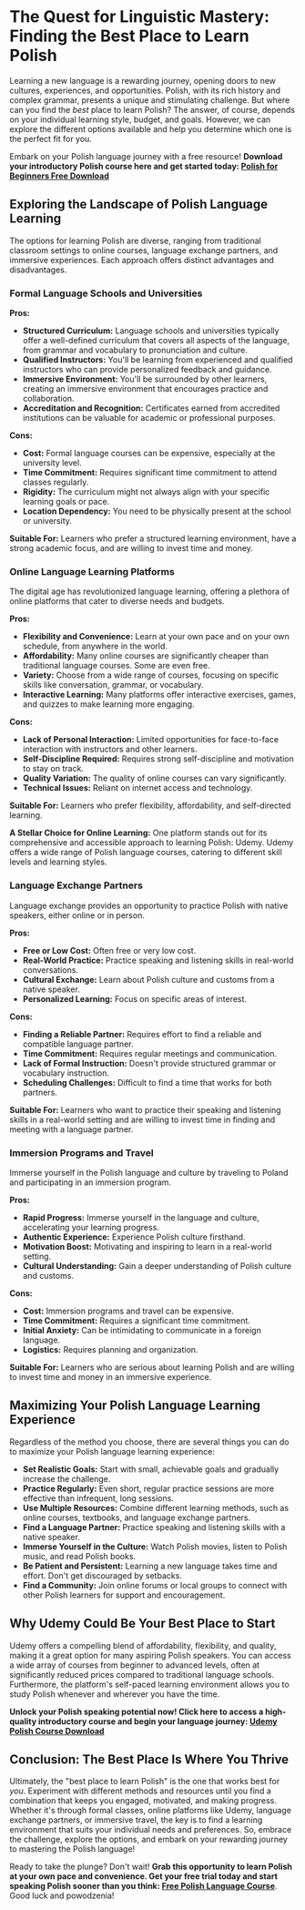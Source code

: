 # The Quest for Linguistic Mastery: Finding the Best Place to Learn Polish

Learning a new language is a rewarding journey, opening doors to new cultures, experiences, and opportunities. Polish, with its rich history and complex grammar, presents a unique and stimulating challenge. But where can you find the *best* place to learn Polish? The answer, of course, depends on your individual learning style, budget, and goals. However, we can explore the different options available and help you determine which one is the perfect fit for you.

Embark on your Polish language journey with a free resource! **Download your introductory Polish course here and get started today: [Polish for Beginners Free Download](https://udemywork.com/best-place-to-learn-polish)**

## Exploring the Landscape of Polish Language Learning

The options for learning Polish are diverse, ranging from traditional classroom settings to online courses, language exchange partners, and immersive experiences. Each approach offers distinct advantages and disadvantages.

### Formal Language Schools and Universities

**Pros:**

*   **Structured Curriculum:** Language schools and universities typically offer a well-defined curriculum that covers all aspects of the language, from grammar and vocabulary to pronunciation and culture.
*   **Qualified Instructors:** You'll be learning from experienced and qualified instructors who can provide personalized feedback and guidance.
*   **Immersive Environment:**  You'll be surrounded by other learners, creating an immersive environment that encourages practice and collaboration.
*   **Accreditation and Recognition:** Certificates earned from accredited institutions can be valuable for academic or professional purposes.

**Cons:**

*   **Cost:** Formal language courses can be expensive, especially at the university level.
*   **Time Commitment:**  Requires significant time commitment to attend classes regularly.
*   **Rigidity:** The curriculum might not always align with your specific learning goals or pace.
*   **Location Dependency:** You need to be physically present at the school or university.

**Suitable For:** Learners who prefer a structured learning environment, have a strong academic focus, and are willing to invest time and money.

### Online Language Learning Platforms

The digital age has revolutionized language learning, offering a plethora of online platforms that cater to diverse needs and budgets.

**Pros:**

*   **Flexibility and Convenience:** Learn at your own pace and on your own schedule, from anywhere in the world.
*   **Affordability:** Many online courses are significantly cheaper than traditional language courses. Some are even free.
*   **Variety:** Choose from a wide range of courses, focusing on specific skills like conversation, grammar, or vocabulary.
*   **Interactive Learning:**  Many platforms offer interactive exercises, games, and quizzes to make learning more engaging.

**Cons:**

*   **Lack of Personal Interaction:**  Limited opportunities for face-to-face interaction with instructors and other learners.
*   **Self-Discipline Required:**  Requires strong self-discipline and motivation to stay on track.
*   **Quality Variation:**  The quality of online courses can vary significantly.
*   **Technical Issues:**  Reliant on internet access and technology.

**Suitable For:** Learners who prefer flexibility, affordability, and self-directed learning.

**A Stellar Choice for Online Learning:** One platform stands out for its comprehensive and accessible approach to learning Polish: Udemy. Udemy offers a wide range of Polish language courses, catering to different skill levels and learning styles.

### Language Exchange Partners

Language exchange provides an opportunity to practice Polish with native speakers, either online or in person.

**Pros:**

*   **Free or Low Cost:**  Often free or very low cost.
*   **Real-World Practice:**  Practice speaking and listening skills in real-world conversations.
*   **Cultural Exchange:**  Learn about Polish culture and customs from a native speaker.
*   **Personalized Learning:**  Focus on specific areas of interest.

**Cons:**

*   **Finding a Reliable Partner:**  Requires effort to find a reliable and compatible language partner.
*   **Time Commitment:**  Requires regular meetings and communication.
*   **Lack of Formal Instruction:**  Doesn't provide structured grammar or vocabulary instruction.
*   **Scheduling Challenges:**  Difficult to find a time that works for both partners.

**Suitable For:** Learners who want to practice their speaking and listening skills in a real-world setting and are willing to invest time in finding and meeting with a language partner.

### Immersion Programs and Travel

Immerse yourself in the Polish language and culture by traveling to Poland and participating in an immersion program.

**Pros:**

*   **Rapid Progress:**  Immerse yourself in the language and culture, accelerating your learning progress.
*   **Authentic Experience:**  Experience Polish culture firsthand.
*   **Motivation Boost:**  Motivating and inspiring to learn in a real-world setting.
*   **Cultural Understanding:**  Gain a deeper understanding of Polish culture and customs.

**Cons:**

*   **Cost:**  Immersion programs and travel can be expensive.
*   **Time Commitment:**  Requires a significant time commitment.
*   **Initial Anxiety:**  Can be intimidating to communicate in a foreign language.
*   **Logistics:**  Requires planning and organization.

**Suitable For:** Learners who are serious about learning Polish and are willing to invest time and money in an immersive experience.

## Maximizing Your Polish Language Learning Experience

Regardless of the method you choose, there are several things you can do to maximize your Polish language learning experience:

*   **Set Realistic Goals:**  Start with small, achievable goals and gradually increase the challenge.
*   **Practice Regularly:**  Even short, regular practice sessions are more effective than infrequent, long sessions.
*   **Use Multiple Resources:**  Combine different learning methods, such as online courses, textbooks, and language exchange partners.
*   **Find a Language Partner:**  Practice speaking and listening skills with a native speaker.
*   **Immerse Yourself in the Culture:**  Watch Polish movies, listen to Polish music, and read Polish books.
*   **Be Patient and Persistent:**  Learning a new language takes time and effort. Don't get discouraged by setbacks.
*   **Find a Community:** Join online forums or local groups to connect with other Polish learners for support and encouragement.

## Why Udemy Could Be Your Best Place to Start

Udemy offers a compelling blend of affordability, flexibility, and quality, making it a great option for many aspiring Polish speakers. You can access a wide array of courses from beginner to advanced levels, often at significantly reduced prices compared to traditional language schools. Furthermore, the platform's self-paced learning environment allows you to study Polish whenever and wherever you have the time.

**Unlock your Polish speaking potential now! Click here to access a high-quality introductory course and begin your language journey: [Udemy Polish Course Download](https://udemywork.com/best-place-to-learn-polish)**

## Conclusion: The Best Place Is Where You Thrive

Ultimately, the "best place to learn Polish" is the one that works best for *you*. Experiment with different methods and resources until you find a combination that keeps you engaged, motivated, and making progress. Whether it's through formal classes, online platforms like Udemy, language exchange partners, or immersive travel, the key is to find a learning environment that suits your individual needs and preferences. So, embrace the challenge, explore the options, and embark on your rewarding journey to mastering the Polish language!

Ready to take the plunge? Don't wait! **Grab this opportunity to learn Polish at your own pace and convenience. Get your free trial today and start speaking Polish sooner than you think: [Free Polish Language Course](https://udemywork.com/best-place-to-learn-polish)**. Good luck and powodzenia!
